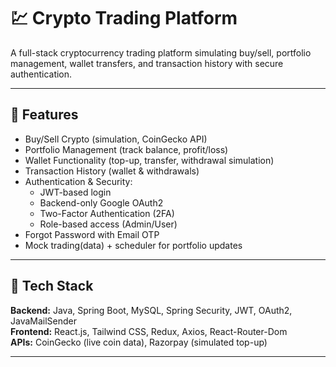 # 💹 Crypto Trading Platform

A full-stack cryptocurrency trading platform simulating buy/sell, portfolio management, wallet transfers, and transaction history with secure authentication.

---

## 🚀 Features

- Buy/Sell Crypto (simulation, CoinGecko API)
- Portfolio Management (track balance, profit/loss)
- Wallet Functionality (top-up, transfer, withdrawal simulation)
- Transaction History (wallet & withdrawals)
- Authentication & Security:
  - JWT-based login
  - Backend-only Google OAuth2
  - Two-Factor Authentication (2FA)
  - Role-based access (Admin/User)
- Forgot Password with Email OTP
- Mock trading(data) + scheduler for portfolio updates

---

## 🧰 Tech Stack

**Backend:** Java, Spring Boot, MySQL, Spring Security, JWT, OAuth2, JavaMailSender  
**Frontend:** React.js, Tailwind CSS, Redux, Axios, React-Router-Dom  
**APIs:** CoinGecko (live coin data), Razorpay (simulated top-up)  

---
